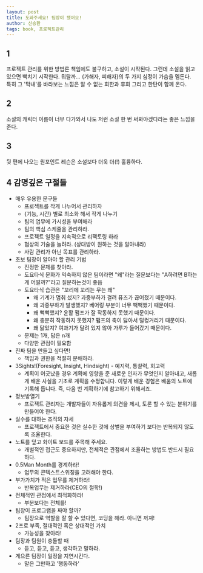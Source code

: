 ```yaml
---
layout: post
title: 도와주세요! 팀장이 됐어요!
author: 신승환
tags: book, 프로젝트관리
---
```


## 1
프로젝트 관리를 위한 방법론 책임에도 불구하고, 소설이 시작된다. 그런데 소설을 읽고 있으면 빡치기 시작한다. 뭐랄까... {가해자, 피해자}의 두 가지 심정이 가슴을 멤돈다. 특히 그 '막내'를 바라보는 느낌은 알 수 없는 회한과 후회 그리고 한탄이 함께 온다.

## 2
소설의 캐릭터 이름이 너무 다가와서 나도 저런 소설 한 번 써봐야겠다라는 좋은 느낌을 준다.

## 3
뒷 편에 나오는 원포인트 레슨은 소설보다 더욱 더(!) 훌륭하다.

## 4 감명깊은 구절들
* 매우 유용한 문구들
    - 프로젝트를 작게 나누어서 관리하자
    - {기능, 시간} 별로 최소화 해서 작게 나누기
    - 팀의 업무에 가시성을 부여해라
    - 팀의 핵심 스케쥴을 관리하라.
    - 프로젝트 일정을 지속적으로 리팩토링 하라
    - 협상의 기술을 늘려라. (상대방이 원하는 것을 알아내라)
    - 사람 관리가 아닌 목표를 관리하라. 
* 초보 팀장이 알아야 할 관리 기법
	- 진정한 문제를 찾아라.
	- 도요타식 문화가 익숙하지 않은 팀이라면 "왜"라는 질문보다는 "A하려면 B하는게 어떨까?"라고 질문하는것이 좋음
	- 도요타식 습관은 "꼬리에 꼬리는 무는 왜"
        - 왜 기계가 멈춰 섰지? 과중부하가 걸려 퓨즈가 끊어졌기 때문이다.
        - 왜 과중부하가 발생했지? 베어링 부분이 너무 뻑뻑했기 때문이다.
        - 왜 뻑뻑했지? 윤활 펌프가 잘 작동하지 못했기 때문이다.
        - 왜 충분히 작동하지 못했지? 펌프의 축이 닳아서 덜컹거리기 때문이다.
        - 왜 닳았지? 여과기가 달려 있지 않아 가루가 들어갔기 때문이다.
    - 문제는 1개, 답은 n개
    - 다양한 관점이 필요함
* 진짜 팀을 만들고 싶다면!
    - 책임과 권한을 적절히 분배하라.
* 3Sights!(Foresight, Insight, Hindsight) - 예지력, 통찰력, 회고력
    * 계획이 어긋났을 경우 계획에 영향을 준 새로운 인자가 무엇인지 알아내고, 새롭게 배운 사실을 기초로 계획을 수정합니다. 이렇게 배운 경험은 배움의 노트에 기록해 둡니다. 즉, 다음 번 계획하기에 참고하기 위해서죠.
* 정보방열기
    - 프로젝트 관리자는 개발자들이 자유롭게 의견을 제시, 토론 할 수 있는 분위기를 만들어야 한다.
* 실수를 대하는 조직의 자세
    - 프로젝트에서 중요한 것은 실수한 것에 상벌을 부여하기 보다는 반복되지 않도록 조율한다.
* 노트를 덮고 화이트 보드를 주목해 주세요.
    - 개벌적인 접근도 중요하지만, 전체적은 관점에서 조율하는 방법도 반드시 필요하다.
* 0.5Man Month를 경계하라!
    - 업무의 콘텍스트스위칭을 고려해야 한다.
* 부가가치가 적은 업무를 제거하라!
    - 반복업무는 제거하라(CEO의 철학!)
* 전체적인 관점에서 최적화하라!
    - 부분보다는 전체를!
* 팀장이 프로그램을 짜야 할까?
    - 팀장으로 역할을 잘 할 수 있다면, 코딩을 해라. 아니면 꺼져!
* 2프로 부족, 절대적인 혹은 상대적인 가치
    - 가능성을 찾아라!
* 팀장과 팀원이 충돌할 때
    - 듣고, 듣고, 듣고, 생각하고 말하라.
* 게으른 팀장이 일정을 지연시킨다.
    - 말은 그만하고 '행동하라'